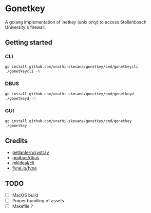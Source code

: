 # Gonetkey

A golang implementation of inetkey (unix only) to access Stellenbosch
University's firewall.

## Getting started

### CLI

```sh
go install github.com/unathi-skosana/gonetkey/cmd/gonetkeycli
./gonetkeycli -h
```

### DBUS
```sh
go install github.com/unathi-skosana/gonetkey/cmd/gonetkeyd
./gonetkeyd -h
```

### GUI
```sh
go install github.com/unathi-skosana/gonetkey/cmd/gonetkey
./gonetkey
```



## Credits
* [getlantern/systray](https://github.com/getlantern/systray)
* [godbus/dbus](https://github.com/godbus/dbus)
* [mkideal/cli](https://github.com/mkideal/cli)
* [fyne.io/fyne](https://github.com/fyne-io/fyne)

## TODO

* [ ]  MacOS build
* [ ]  Proper bundling of assets
* [ ]  Makefile ?
